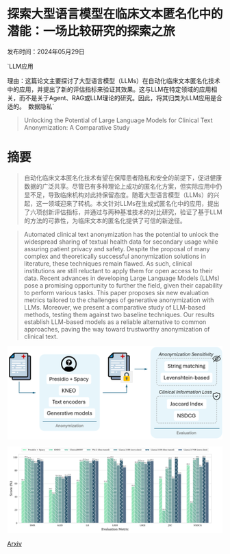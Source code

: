 # 探索大型语言模型在临床文本匿名化中的潜能：一场比较研究的探索之旅

发布时间：2024年05月29日

`LLM应用

理由：这篇论文主要探讨了大型语言模型（LLMs）在自动化临床文本匿名化技术中的应用，并提出了新的评估指标来验证其效果。这与LLM在特定领域的应用相关，而不是关于Agent、RAG或LLM理论的研究。因此，将其归类为LLM应用是合适的。` `数据隐私`

> Unlocking the Potential of Large Language Models for Clinical Text Anonymization: A Comparative Study

# 摘要

> 自动化临床文本匿名化技术有望在保障患者隐私和安全的前提下，促进健康数据的广泛共享。尽管已有多种理论上成功的匿名化方案，但实际应用中仍显不足，导致临床机构对此持保留态度。随着大型语言模型（LLMs）的兴起，这一领域迎来了转机。本文针对LLMs在生成式匿名化中的应用，提出了六项创新评估指标，并通过与两种基准技术的对比研究，验证了基于LLM的方法的可靠性，为临床文本的匿名化提供了可信的新途径。

> Automated clinical text anonymization has the potential to unlock the widespread sharing of textual health data for secondary usage while assuring patient privacy and safety. Despite the proposal of many complex and theoretically successful anonymization solutions in literature, these techniques remain flawed. As such, clinical institutions are still reluctant to apply them for open access to their data. Recent advances in developing Large Language Models (LLMs) pose a promising opportunity to further the field, given their capability to perform various tasks. This paper proposes six new evaluation metrics tailored to the challenges of generative anonymization with LLMs. Moreover, we present a comparative study of LLM-based methods, testing them against two baseline techniques. Our results establish LLM-based models as a reliable alternative to common approaches, paving the way toward trustworthy anonymization of clinical text.

![探索大型语言模型在临床文本匿名化中的潜能：一场比较研究的探索之旅](../../../paper_images/2406.00062/pipeline_paper_acl.png)

![探索大型语言模型在临床文本匿名化中的潜能：一场比较研究的探索之旅](../../../paper_images/2406.00062/x1.png)

[Arxiv](https://arxiv.org/abs/2406.00062)